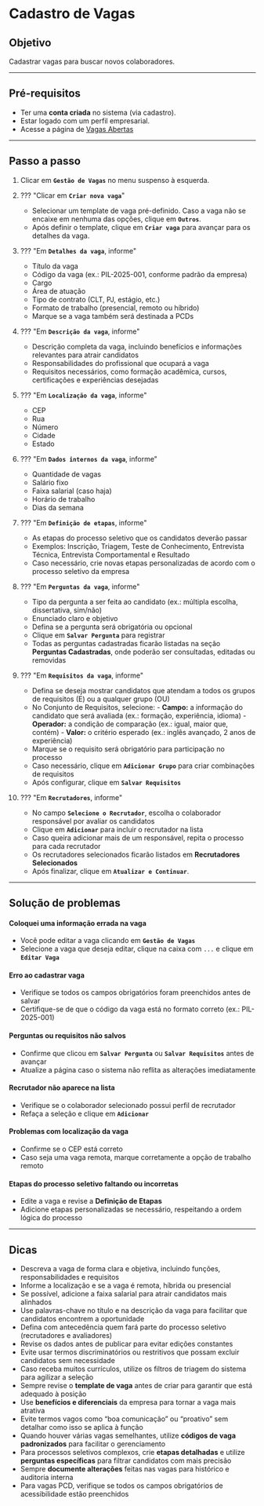 # <i data-lucide="check" class="icon-lg"></i> Cadastro de Vagas

## <i data-lucide="target" class="icon-lg"></i> Objetivo

Cadastrar vagas para buscar novos colaboradores.

---

## <i data-lucide="square-check" class="icon-lg"></i> Pré-requisitos

- Ter uma **conta criada** no sistema (via cadastro).
- Estar logado com um perfil empresarial.
- Acesse a página de [Vagas Abertas](https://redeaviacao.com.br/empresa/vagas)

---

## <i data-lucide="notebook-pen" class="icon-lg"></i> Passo a passo

1. Clicar em **`Gestão de Vagas`** no menu suspenso à esquerda.

2. ??? "Clicar em **``Criar nova vaga``**"
    - Selecionar um template de vaga pré-definido. Caso a vaga não se encaixe em nenhuma das opções, clique em **`Outros`**.
    - Após definir o template, clique em **`Criar vaga`** para avançar para os detalhes da vaga.
 
3. ??? "Em **``Detalhes da vaga``**, informe"
    - Título da vaga
    - Código da vaga (ex.: PIL-2025-001, conforme padrão da empresa)
    - Cargo
    - Área de atuação
    - Tipo de contrato (CLT, PJ, estágio, etc.)
    - Formato de trabalho (presencial, remoto ou híbrido)
    - Marque se a vaga também será destinada a PCDs

4. ??? "Em **``Descrição da vaga``**, informe"
    - Descrição completa da vaga, incluindo benefícios e informações relevantes para atrair candidatos
    - Responsabilidades do profissional que ocupará a vaga
    - Requisitos necessários, como formação acadêmica, cursos, certificações e experiências desejadas

5. ??? "Em **``Localização da vaga``**, informe"
    - CEP
    - Rua
    - Número
    - Cidade
    - Estado

6. ??? "Em **``Dados internos da vaga``**, informe"
    - Quantidade de vagas
    - Salário fixo
    - Faixa salarial (caso haja)
    - Horário de trabalho
    - Dias da semana

7. ??? "Em **``Definição de etapas``**, informe"
    - As etapas do processo seletivo que os candidatos deverão passar
    - Exemplos: Inscrição, Triagem, Teste de Conhecimento, Entrevista Técnica, Entrevista Comportamental e Resultado
    - Caso necessário, crie novas etapas personalizadas de acordo com o processo seletivo da empresa

8. ??? "Em **``Perguntas da vaga``**, informe"
    - Tipo da pergunta a ser feita ao candidato (ex.: múltipla escolha, dissertativa, sim/não)
    - Enunciado claro e objetivo
    - Defina se a pergunta será obrigatória ou opcional
    - Clique em **`Salvar Pergunta`** para registrar
    - Todas as perguntas cadastradas ficarão listadas na seção **Perguntas Cadastradas**, onde poderão ser consultadas, editadas ou removidas

9. ??? "Em **``Requisitos da vaga``**, informe"
    - Defina se deseja mostrar candidatos que atendam a todos os grupos de requisitos (E) ou a qualquer grupo (OU)
    - No Conjunto de Requisitos, selecione:
            - **Campo:** a informação do candidato que será avaliada (ex.: formação, experiência, idioma)
            - **Operador:** a condição de comparação (ex.: igual, maior que, contém)
            - **Valor:** o critério esperado (ex.: inglês avançado, 2 anos de experiência)
    - Marque se o requisito será obrigatório para participação no processo
    - Caso necessário, clique em **`Adicionar Grupo`** para criar combinações de requisitos
    - Após configurar, clique em **`Salvar Requisitos`**

10. ??? "Em **``Recrutadores``**, informe"
    - No campo **`Selecione o Recrutador`**, escolha o colaborador responsável por avaliar os candidatos
    - Clique em **`Adicionar`** para incluir o recrutador na lista
    - Caso queira adicionar mais de um responsável, repita o processo para cada recrutador
    - Os recrutadores selecionados ficarão listados em **Recrutadores Selecionados**
    - Após finalizar, clique em **`Atualizar e Continuar`**.

---

## <i data-lucide="wrench" class="icon-lg"></i> Solução de problemas

#### Coloquei uma informação errada na vaga
  - Você pode editar a vaga clicando em **`Gestão de Vagas`**
  - Selecione a vaga que deseja editar, clique na caixa com `...` e clique em **`Editar Vaga`**

#### Erro ao cadastrar vaga
  - Verifique se todos os campos obrigatórios foram preenchidos antes de salvar
  - Certifique-se de que o código da vaga está no formato correto (ex.: PIL-2025-001)

#### Perguntas ou requisitos não salvos
  - Confirme que clicou em **`Salvar Pergunta`** ou **`Salvar Requisitos`** antes de avançar
  - Atualize a página caso o sistema não reflita as alterações imediatamente

#### Recrutador não aparece na lista
  - Verifique se o colaborador selecionado possui perfil de recrutador
  - Refaça a seleção e clique em **`Adicionar`**

#### Problemas com localização da vaga
  - Confirme se o CEP está correto
  - Caso seja uma vaga remota, marque corretamente a opção de trabalho remoto

#### Etapas do processo seletivo faltando ou incorretas
  - Edite a vaga e revise a **Definição de Etapas**
  - Adicione etapas personalizadas se necessário, respeitando a ordem lógica do processo

---

## <i data-lucide="lightbulb" class="icon-dica"></i> Dicas

- Descreva a vaga de forma clara e objetiva, incluindo funções, responsabilidades e requisitos
- Informe a localização e se a vaga é remota, híbrida ou presencial
- Se possível, adicione a faixa salarial para atrair candidatos mais alinhados
- Use palavras-chave no título e na descrição da vaga para facilitar que candidatos encontrem a oportunidade
- Defina com antecedência quem fará parte do processo seletivo (recrutadores e avaliadores)
- Revise os dados antes de publicar para evitar edições constantes
- Evite usar termos discriminatórios ou restritivos que possam excluir candidatos sem necessidade
- Caso receba muitos currículos, utilize os filtros de triagem do sistema para agilizar a seleção
- Sempre revise o **template de vaga** antes de criar para garantir que está adequado à posição
- Use **benefícios e diferenciais** da empresa para tornar a vaga mais atrativa
- Evite termos vagos como “boa comunicação” ou “proativo” sem detalhar como isso se aplica à função
- Quando houver várias vagas semelhantes, utilize **códigos de vaga padronizados** para facilitar o gerenciamento
- Para processos seletivos complexos, crie **etapas detalhadas** e utilize **perguntas específicas** para filtrar candidatos com mais precisão
- Sempre **documente alterações** feitas nas vagas para histórico e auditoria interna
- Para vagas PCD, verifique se todos os campos obrigatórios de acessibilidade estão preenchidos
